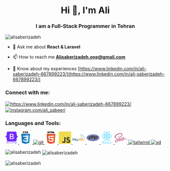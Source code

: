 <h1 align="center">Hi 👋, I'm Ali</h1>
<h3 align="center">I am a Full-Stack Programmer in Tehran</h3>

<p align="left"> <img src="https://komarev.com/ghpvc/?username=alisaberizadeh&label=Profile%20views&color=0e75b6&style=flat" alt="alisaberizadeh" /> </p>

- 💬 Ask me about **React & Laravel**

- 📫 How to reach me **Alisaberizadeh.one@gmail.com**

- 📄 Know about my experiences [https://www.linkedin.com/in/ali-saberizadeh-667899223/](https://www.linkedin.com/in/ali-saberizadeh-667899223/)

<h3 align="left">Connect with me:</h3>
<p align="left">
<a href="https://linkedin.com/in/https://www.linkedin.com/in/ali-saberizadeh-667899223/" target="blank"><img align="center" src="https://raw.githubusercontent.com/rahuldkjain/github-profile-readme-generator/master/src/images/icons/Social/linked-in-alt.svg" alt="https://www.linkedin.com/in/ali-saberizadeh-667899223/" height="30" width="40" /></a>
<a href="https://instagram.com/instagram.com/ali_sabeeri" target="blank"><img align="center" src="https://raw.githubusercontent.com/rahuldkjain/github-profile-readme-generator/master/src/images/icons/Social/instagram.svg" alt="instagram.com/ali_sabeeri" height="30" width="40" /></a>
</p>

<h3 align="left">Languages and Tools:</h3>
<p align="left"> <a href="https://getbootstrap.com" target="_blank" rel="noreferrer"> <img src="https://raw.githubusercontent.com/devicons/devicon/master/icons/bootstrap/bootstrap-plain-wordmark.svg" alt="bootstrap" width="40" height="40"/> </a> <a href="https://www.w3schools.com/css/" target="_blank" rel="noreferrer"> <img src="https://raw.githubusercontent.com/devicons/devicon/master/icons/css3/css3-original-wordmark.svg" alt="css3" width="40" height="40"/> </a> <a href="https://git-scm.com/" target="_blank" rel="noreferrer"> <img src="https://www.vectorlogo.zone/logos/git-scm/git-scm-icon.svg" alt="git" width="40" height="40"/> </a> <a href="https://www.w3.org/html/" target="_blank" rel="noreferrer"> <img src="https://raw.githubusercontent.com/devicons/devicon/master/icons/html5/html5-original-wordmark.svg" alt="html5" width="40" height="40"/> </a> <a href="https://developer.mozilla.org/en-US/docs/Web/JavaScript" target="_blank" rel="noreferrer"> <img src="https://raw.githubusercontent.com/devicons/devicon/master/icons/javascript/javascript-original.svg" alt="javascript" width="40" height="40"/> </a> <a href="https://www.mysql.com/" target="_blank" rel="noreferrer"> <img src="https://raw.githubusercontent.com/devicons/devicon/master/icons/mysql/mysql-original-wordmark.svg" alt="mysql" width="40" height="40"/> </a> <a href="https://www.php.net" target="_blank" rel="noreferrer"> <img src="https://raw.githubusercontent.com/devicons/devicon/master/icons/php/php-original.svg" alt="php" width="40" height="40"/> </a> <a href="https://reactjs.org/" target="_blank" rel="noreferrer"> <img src="https://raw.githubusercontent.com/devicons/devicon/master/icons/react/react-original-wordmark.svg" alt="react" width="40" height="40"/> </a> <a href="https://sass-lang.com" target="_blank" rel="noreferrer"> <img src="https://raw.githubusercontent.com/devicons/devicon/master/icons/sass/sass-original.svg" alt="sass" width="40" height="40"/> </a> <a href="https://tailwindcss.com/" target="_blank" rel="noreferrer"> <img src="https://www.vectorlogo.zone/logos/tailwindcss/tailwindcss-icon.svg" alt="tailwind" width="40" height="40"/> </a> <a href="https://www.adobe.com/products/xd.html" target="_blank" rel="noreferrer"> <img src="https://cdn.worldvectorlogo.com/logos/adobe-xd.svg" alt="xd" width="40" height="40"/> </a> </p>

<p><img align="left" src="https://github-readme-stats.vercel.app/api/top-langs?username=alisaberizadeh&show_icons=true&locale=en&layout=compact" alt="alisaberizadeh" /></p>

<p>&nbsp;<img align="center" src="https://github-readme-stats.vercel.app/api?username=alisaberizadeh&show_icons=true&locale=en" alt="alisaberizadeh" /></p>

<p><img align="center" src="https://github-readme-streak-stats.herokuapp.com/?user=alisaberizadeh&" alt="alisaberizadeh" /></p>

